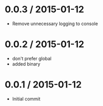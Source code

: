 
0.0.3 / 2015-01-12
==================

  * Remove unnecessary logging to console

0.0.2 / 2015-01-12
==================

  * don't prefer global
  * added binary

0.0.1 / 2015-01-12
==================

  * Initial commit
